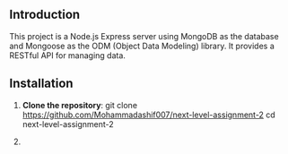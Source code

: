 ## Introduction
This project is a Node.js Express server using MongoDB as the database and Mongoose as the ODM (Object Data Modeling) library. It provides a RESTful API for managing data.


## Installation

1. **Clone the repository**:
   git clone https://github.com/Mohammadashif007/next-level-assignment-2
   cd next-level-assignment-2

2. 
